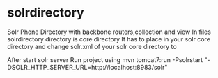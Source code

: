 # solrdirectory
Solr Phone Directory with backbone routers,collection and view
In files solrdirectory directory is core directory
It has to place in your solr core directory and change solr.xml of your solr core directory to

<cores adminPath="/admin/cores" defaultCoreName="solrdirectory" host="${host:}" hostPort="${jetty.port:8983}" hostContext="${hostContext:solr}" zkClientTimeout="${zkClientTimeout:15000}">
	 <core name="collection1" instanceDir="collection1" />
   <core name="solrdirectory" instanceDir="solrdirectory" />
</cores>

After start solr server
Run project using 
mvn tomcat7:run -Psolrstart "-DSOLR_HTTP_SERVER_URL=http://localhost:8983/solr"
